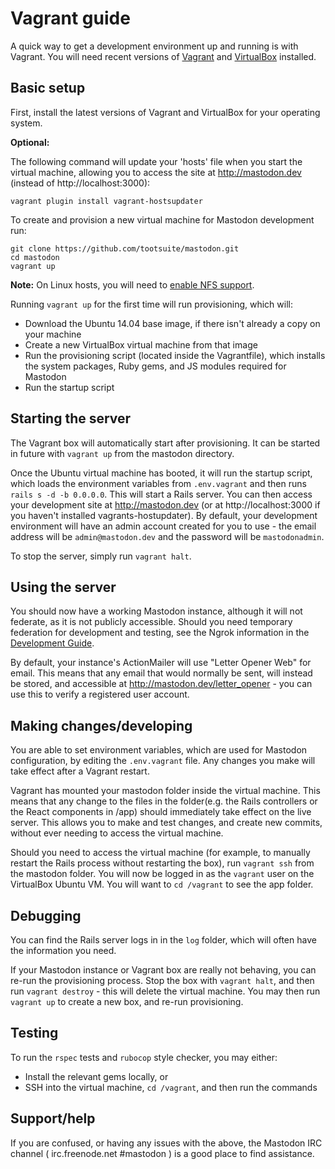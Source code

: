 Vagrant guide
=============

A quick way to get a development environment up and running is with Vagrant. You will need recent versions of [Vagrant](https://www.vagrantup.com/) and [VirtualBox](https://www.virtualbox.org/) installed.

## Basic setup

First, install the latest versions of Vagrant and VirtualBox for your operating system.

**Optional:**

The following command will update your 'hosts' file when you start the virtual machine, allowing you to access the site at http://mastodon.dev (instead of http://localhost:3000):

    vagrant plugin install vagrant-hostsupdater

To create and provision a new virtual machine for Mastodon development run:

    git clone https://github.com/tootsuite/mastodon.git
    cd mastodon
    vagrant up

**Note:** On Linux hosts, you will need to [enable NFS support](https://www.vagrantup.com/docs/synced-folders/nfs.html).

Running `vagrant up` for the first time will run provisioning, which will:

- Download the Ubuntu 14.04 base image, if there isn't already a copy on your machine
- Create a new VirtualBox virtual machine from that image
- Run the provisioning script (located inside the Vagrantfile), which installs the system packages, Ruby gems, and JS modules required for Mastodon
- Run the startup script

## Starting the server

The Vagrant box will automatically start after provisioning. It can be started in future with `vagrant up` from the mastodon directory.

Once the Ubuntu virtual machine has booted, it will run the startup script, which loads the environment variables from `.env.vagrant` and then runs `rails s -d -b 0.0.0.0`. This will start a Rails server. You can then access your development site at http://mastodon.dev (or at http://localhost:3000 if you haven't installed vagrants-hostupdater). By default, your development environment will have an admin account created for you to use - the email address will be `admin@mastodon.dev` and the password will be `mastodonadmin`.

To stop the server, simply run `vagrant halt`.

## Using the server

You should now have a working Mastodon instance, although it will not federate, as it is not publicly accessible. Should you need temporary federation for development and testing, see the Ngrok information in the [Development Guide](Development-guide.md).

By default, your instance's ActionMailer will use "Letter Opener Web" for email. This means that any email that would normally be sent, will instead be stored, and accessible at http://mastodon.dev/letter_opener - you can use this to verify a registered user account.

## Making changes/developing

You are able to set environment variables, which are used for Mastodon configuration, by editing the `.env.vagrant` file. Any changes you make will take effect after a Vagrant restart.

Vagrant has mounted your mastodon folder inside the virtual machine. This means that any change to the files in the folder(e.g. the Rails controllers or the React components in /app) should immediately take effect on the live server. This allows you to make and test changes, and create new commits, without ever needing to access the virtual machine.

Should you need to access the virtual machine (for example, to manually restart the Rails process without restarting the box), run `vagrant ssh` from the mastodon folder. You will now be logged in as the `vagrant` user on the VirtualBox Ubuntu VM. You will want to `cd /vagrant` to see the app folder.

## Debugging

You can find the Rails server logs in in the `log` folder, which will often have the information you need.

If your Mastodon instance or Vagrant box are really not behaving, you can re-run the provisioning process. Stop the box with `vagrant halt`, and then run `vagrant destroy` - this will delete the virtual machine. You may then run `vagrant up` to create a new box, and re-run provisioning.

## Testing

To run the `rspec` tests and `rubocop` style checker, you may either:

* Install the relevant gems locally, or
* SSH into the virtual machine, `cd /vagrant`, and then run the commands

## Support/help

If you are confused, or having any issues with the above, the Mastodon IRC channel ( irc.freenode.net #mastodon ) is a good place to find assistance.
